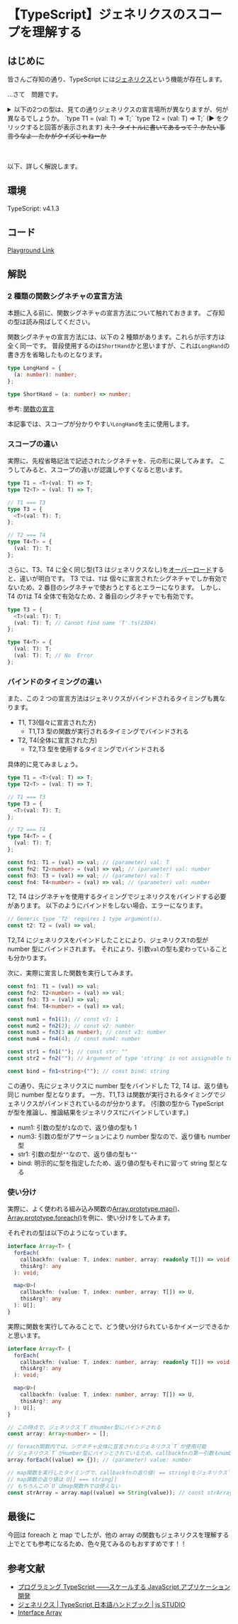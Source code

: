 # 【TypeScript】ジェネリクスのスコープを理解する

## はじめに

皆さんご存知の通り、TypeScript には[ジェネリクス](http://js.studio-kingdom.com/typescript/handbook/generics)という機能が存在します。

…さて　問題です。

<details>
<summary>以下の2つの型は、見ての通りジェネリクスの宣言場所が異なりますが、何が異なるでしょうか。
`type T1 = <T>(val: T) => T;`
`type T2<T> = (val: T) => T;`
(▶ をクリックすると回答が表示されます)
<s>え？ タイトルに書いてあるって？ かたい事言うなよ　たかがクイズじゃねーか</s>
</summary>
正解は、タイトルにある通り、ジェネリクスのスコープが異なります。
具体的には、`T1`のジェネリクスのスコープは、そのジェネリクスが宣言されたシグネチャ`<T>(val: T) => T`に留まります。
一方、`T2`のジェネリクスのスコープは、宣言されたシグネチャ全体`type T2<T> = (val: T) => T;`になります。
</details>
<br>
<br>

以下、詳しく解説します。

## 環境

TypeScript: v4.1.3

## コード

[Playground Link](https://www.typescriptlang.org/play?ts=4.1.3#code/PTAEnsGQNBkQIZGsGBYAUACmQSlAXgHygN5KigAuAngA4CmoAKgIxagA8N2yAbgIYA2AXLRhy0A3KBCESFajQBMLXJlAce-GoNw1hSAL5p0WxEhChAnQyBmhkA-DIHWGQHYMgVQTAIgxJU6-BLJVaDRfOV8BWBoGRB7ScqyMfqqumkgSxvRYmIo0AMzuUrSpjASIRES+XP5qqsH5UQKlYmAAwpwAdvUA9sSgAGYAlvUAJqD1nAC21ADkNMMAdMQAzsgyqQAMACxoEtoG8WCySSmLGZ40i-I5EkQVJSInSkXRVcYAck1EAKIATi9NL6sGuvpxiMaABYZACUMgGeGQCTDDZAP0MQMA+wwgwANDPYnCh0IE3HlJPtvMxWGcYmVQrRwgorioAkJYoYMQlvMksntpNlFLl8ji2NdKhcMWs-kQEjJtrRdhjCQcjszLnjSl9eaAAMZNepTVptep0VTYvyuIqiYzIcicF6DSjESgvDAcmgSBVKlX1GSqOT1ACuAwARmaSVq0TrqkoDUahqbzaAOS73WbrYrle16qlVEzSdxtTxdWB9YbjcGLWSrRibTHVYtVIdwx6Xl6iinuGn-Zmg2ac-4y5GqUQC61w9jVXRkHQ0LWO6H1aA6FHbX1XQLFKqZLMB36h+wHZOI5989HO67E6rUshspwpqvywvjEv48fW+3N6vFowi8hloOb+Hi5f1+OY8qXt21cgAET-qeYBDt+-CAZ+rTftOsZzoBwGgAAgi8ADmrqUPUrRNG0mIjN+XQocMoAdEezStIeUwdCh-Rutw1DEI8AZZmaoDYbhoDDC2LwTLKQ5ul0vQzmqTD4fUKFsPBz4TvxPT8KJKE6HoA5-MYgD+8g4gBgSoAigzOKiQgssRmFmm0nBytQyFGqQRwGUQbQfE8pkABbIJc7Y8NwbqmQA1qq-B+M6lCqAANIZ3SUAAHvwXEhYaln8C8lCcN0ircKQtAANoALrak0HTdEFrkkI5JHIShAD8-ANKQlxoPw7C5d06wYkQAycOQTAAKpsIVcruZ5co+fUflFAFwWhRFUWuuWMVvJwpCqFlrgdQVzX5MQxVTKVFWgFVNX8B1WVlNosrGIAygw2IAQmaAJ0OgDmDIAgAyAB0MgDlDIAswyAFcMgD1DCYAAGNDfYAMgxcYA0eqwMC4KAKoMgAxDIA0QyQTts3zUhCNMFxJKHSdYB2QlTmAEWpgAOpoAoYo3eAd2AO0M8IvYAgwyAMcMgAWioAyvKwIAxdqAABRUOAPoMz3vV9v0A6pgAUroA98qAL8BGygFzn0-X9gNTWaINg4AFgxQ4AZgwOND7PQHdvXcB53mqjYgA03oAAHKAKj6eOAEEMwMSLFc3jFjDlys5-mUK4eC6LWGaBiajahjwo3vhjoCteQ+OAEkMgD52oAMhGAOoM7PQnC8L3drusDfrgAr8YAUQyACQKyBJKA8loKHEs8x132g6CYKAJoMsPUmAwf4zYmdZ+AoAHZlgryVlYvm4AhgyALEMgDJDOd32l+A9d44AaJrE6pgASDIAVgzIteE7fhZc2MDbpDjMHqAjS7aIAMrEC8BHO2gCGgUfq+I53mWKb8iBAA)

## 解説

### 2 種類の関数シグネチャの宣言方法

本題に入る前に、関数シグネチャの宣言方法について触れておきます。
ご存知の型は読み飛ばしてください。

関数シグネチャの宣言方法には、以下の 2 種類があります。これらが示す方は全く同一です。
普段使用するのは`ShortHand`かと思いますが、これは`LongHand`の書き方を省略したものとなります。

```ts
type LongHand = {
  (a: number): number;
};

type ShortHand = (a: number) => number;
```

参考: [関数の宣言](https://typescript-jp.gitbook.io/deep-dive/type-system/functions#no)

本記事では、スコープが分かりやすい`LongHand`を主に使用します。

### スコープの違い

実際に、先程省略記法で記述されたシグネチャを、元の形に戻してみます。
こうしてみると、スコープの違いが認識しやすくなると思います。

```ts
type T1 = <T>(val: T) => T;
type T2<T> = (val: T) => T;

// T1 === T3
type T3 = {
  <T>(val: T): T;
};

// T2 === T4
type T4<T> = {
  (val: T): T;
};
```

さらに、T3、T4 に全く同じ型(T3 はジェネリクスなし)を[オーバーロード](https://typescript-jp.gitbook.io/deep-dive/type-system/functions#brdo)すると、違いが明白です。
T3 では、`T`は 個々に宣言されたシグネチャでしか有効でないため、2 番目のシグネチャで使おうとするとエラーになります。
しかし、T4 の`T`は T4 全体で有効なため、2 番目のシグネチャでも有効です。

```ts
type T3 = {
  <T>(val: T): T;
  (val: T): T; // Cannot find name 'T'.ts(2304)
};

type T4<T> = {
  (val: T): T;
  (val: T): T; // No  Error
};
```

### バインドのタイミングの違い

また、この 2 つの宣言方法はジェネリクスがバインドされるタイミングも異なります。

- T1, T3(個々に宣言された方)
  - T1,T3 型の関数が実行されるタイミングでバインドされる
- T2, T4(全体に宣言された方)
  - T2,T3 型を使用するタイミングでバインドされる

具体的に見てみましょう。

```ts
type T1 = <T>(val: T) => T;
type T2<T> = (val: T) => T;

// T1 === T3
type T3 = {
  <T>(val: T): T;
};

// T2 === T4
type T4<T> = {
  (val: T): T;
};

const fn1: T1 = (val) => val; // (parameter) val: T
const fn2: T2<number> = (val) => val; // (parameter) val: number
const fn3: T3 = (val) => val; // (parameter) val: T
const fn4: T4<number> = (val) => val; // (parameter) val: number
```

T2, T4 はシグネチャを使用するタイミングでジェネリクスをバインドする必要があります。
以下のようにバインドをしない場合、エラーになります。

```ts
// Generic type 'T2' requires 1 type argument(s).
const t2: T2 = (val) => val;
```

T2,T4 にジェネリクスをバインドしたことにより、ジェネリクス`T`の型が number 型にバインドされます。
それにより、引数`val`の型も変わっていることも分かります。

次に、実際に宣言した関数を実行してみます。

```ts
const fn1: T1 = (val) => val;
const fn2: T2<number> = (val) => val;
const fn3: T3 = (val) => val;
const fn4: T4<number> = (val) => val;

const num1 = fn1(1); // const v1: 1
const num2 = fn2(2); // const v2: number
const num3 = fn3(3 as number); // const v3: number
const num4 = fn4(4); // const num4: number

const str1 = fn1(""); // const str: ""
const str2 = fn2(""); // Argument of type 'string' is not assignable to parameter of type 'number'.

const bind = fn1<string>(""); // const bind: string
```

この通り、先にジェネリクスに number 型をバインドした T2, T4 は、返り値も同じ number 型となります。
一方、T1,T3 は関数が実行されるタイミングでジェネリクスがバインドされているのが分かります。
(引数の型から TypeScript が型を推論し、推論結果をジェネリクス`T`にバインドしています。)

- num1: 引数の型が`1`なので、返り値の型も 1
- num3: 引数の型がアサーションにより number 型なので、返り値も number 型
- str1: 引数の型が`""`なので、返り値の型も`""`
- bind: 明示的に型を指定したため、返り値の型もそれに習って string 型となる

### 使い分け

実際に、よく使われる組み込み関数の[Array.prototype.map()](https://microsoft.github.io/PowerBI-JavaScript/interfaces/_node_modules_typedoc_node_modules_typescript_lib_lib_es5_d_.array.html#map)、[Array.prototype.foreach()](https://microsoft.github.io/PowerBI-JavaScript/interfaces/_node_modules_typedoc_node_modules_typescript_lib_lib_es5_d_.array.html#foreach)を例に、使い分けをしてみます。

それぞれの型は以下のようになっています。

```ts
interface Array<T> {
  forEach(
    callbackfn: (value: T, index: number, array: readonly T[]) => void,
    thisArg?: any
  ): void;

  map<U>(
    callbackfn: (value: T, index: number, array: T[]) => U,
    thisArg?: any
  ): U[];
}
```

実際に関数を実行してみることで、どう使い分けられているかイメージできるかと思います。

```ts
interface Array<T> {
  forEach(
    callbackfn: (value: T, index: number, array: readonly T[]) => void,
    thisArg?: any
  ): void;

  map<U>(
    callbackfn: (value: T, index: number, array: T[]) => U,
    thisArg?: any
  ): U[];
}

// この時点で、ジェネリクス`T`がnumber型にバインドされる
const array: Array<number> = [];

// foreach関数内では、シグネチャ全体に宣言されたジェネリクス`T`が使用可能
// ジェネリクス`T`がnumber型にバインとされているため、callbackfnの第一引数もnumber型
array.forEach((value) => {}); // (parameter) value: number

// map関数を実行したタイミングで、callbackfnの返り値( == string)をジェネリクス`U`にバインドする
// map関数の返り値は U[] === string[]
// もちろんこの`U`はmap関数外では使えない
const strArray = array.map((value) => String(value)); // const strArray: string[]
```

## 最後に

今回は foreach と map でしたが、他の array の関数もジェネリクスを理解する上でとても参考になるため、色々見てみるのもおすすめです！！

## 参考文献

- [プログラミング TypeScript ――スケールする JavaScript アプリケーション開発](https://www.oreilly.co.jp/books/9784873119045/)
- [ジェネリクス | TypeScript 日本語ハンドブック | js STUDIO](http://js.studio-kingdom.com/typescript/handbook/generics)
- [Interface Array<T>](https://microsoft.github.io/PowerBI-JavaScript/interfaces/_node_modules_typedoc_node_modules_typescript_lib_lib_es5_d_.array.html#foreach)
